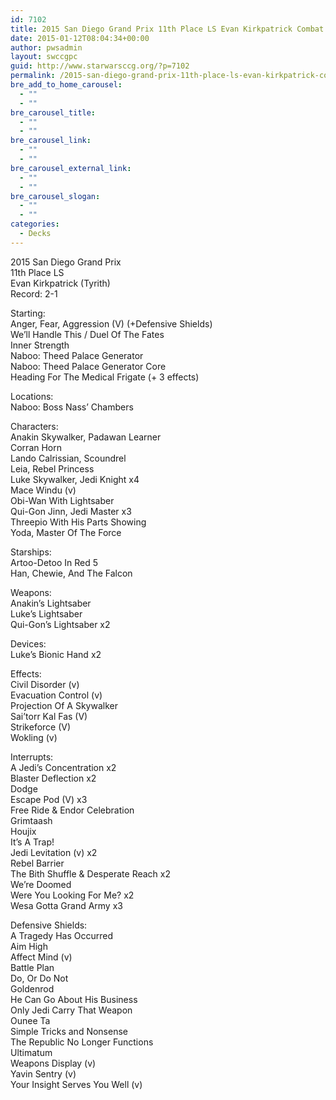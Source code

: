 ```yaml
---
id: 7102
title: 2015 San Diego Grand Prix 11th Place LS Evan Kirkpatrick Combat
date: 2015-01-12T08:04:34+00:00
author: pwsadmin
layout: swccgpc
guid: http://www.starwarsccg.org/?p=7102
permalink: /2015-san-diego-grand-prix-11th-place-ls-evan-kirkpatrick-combat/
bre_add_to_home_carousel:
  - ""
  - ""
bre_carousel_title:
  - ""
  - ""
bre_carousel_link:
  - ""
  - ""
bre_carousel_external_link:
  - ""
  - ""
bre_carousel_slogan:
  - ""
  - ""
categories:
  - Decks
---
```

2015 San Diego Grand Prix  
11th Place LS  
Evan Kirkpatrick (Tyrith)  
Record: 2-1

Starting:  
Anger, Fear, Aggression (V) (+Defensive Shields)  
We&#8217;ll Handle This / Duel Of The Fates  
Inner Strength  
Naboo: Theed Palace Generator  
Naboo: Theed Palace Generator Core  
Heading For The Medical Frigate (+ 3 effects) 

Locations:  
Naboo: Boss Nass&#8217; Chambers

Characters:  
Anakin Skywalker, Padawan Learner  
Corran Horn  
Lando Calrissian, Scoundrel  
Leia, Rebel Princess  
Luke Skywalker, Jedi Knight x4  
Mace Windu (v)  
Obi-Wan With Lightsaber  
Qui-Gon Jinn, Jedi Master x3  
Threepio With His Parts Showing  
Yoda, Master Of The Force

Starships:  
Artoo-Detoo In Red 5  
Han, Chewie, And The Falcon

Weapons:  
Anakin&#8217;s Lightsaber  
Luke&#8217;s Lightsaber  
Qui-Gon&#8217;s Lightsaber x2

Devices:  
Luke&#8217;s Bionic Hand x2

Effects:  
Civil Disorder (v)  
Evacuation Control (v)  
Projection Of A Skywalker  
Sai&#8217;torr Kal Fas (V)  
Strikeforce (V)  
Wokling (v)

Interrupts:  
A Jedi&#8217;s Concentration x2  
Blaster Deflection x2  
Dodge  
Escape Pod (V) x3  
Free Ride & Endor Celebration  
Grimtaash  
Houjix  
It&#8217;s A Trap!  
Jedi Levitation (v) x2  
Rebel Barrier  
The Bith Shuffle & Desperate Reach x2  
We&#8217;re Doomed  
Were You Looking For Me? x2  
Wesa Gotta Grand Army x3

Defensive Shields:  
A Tragedy Has Occurred  
Aim High  
Affect Mind (v)  
Battle Plan  
Do, Or Do Not  
Goldenrod  
He Can Go About His Business  
Only Jedi Carry That Weapon  
Ounee Ta  
Simple Tricks and Nonsense  
The Republic No Longer Functions  
Ultimatum  
Weapons Display (v)  
Yavin Sentry (v)  
Your Insight Serves You Well (v)